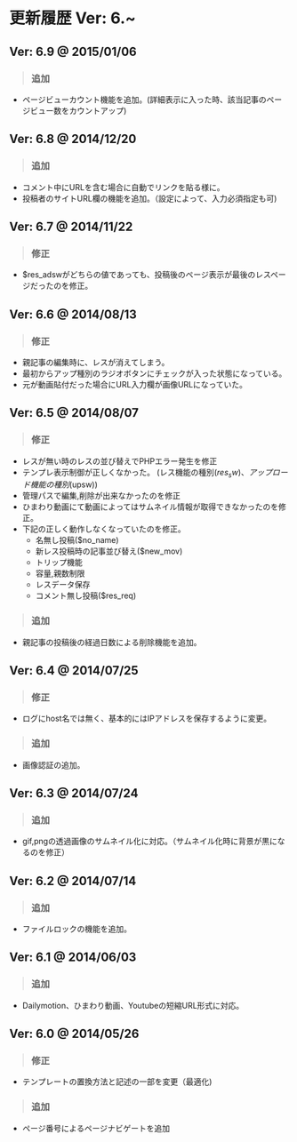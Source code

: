 # 更新履歴 Ver: 6.~

## Ver: 6.9 @ 2015/01/06
> ### 追加
 - ページビューカウント機能を追加。(詳細表示に入った時、該当記事のページビュー数をカウントアップ)

## Ver: 6.8 @ 2014/12/20
> ### 追加
 - コメント中にURLを含む場合に自動でリンクを貼る様に。
 - 投稿者のサイトURL欄の機能を追加。（設定によって、入力必須指定も可)

## Ver: 6.7 @ 2014/11/22
> ### 修正
 - $res_adswがどちらの値であっても、投稿後のページ表示が最後のレスページだったのを修正。

## Ver: 6.6 @ 2014/08/13
> ### 修正
 - 親記事の編集時に、レスが消えてしまう。
 - 最初からアップ種別のラジオボタンにチェックが入った状態になっている。
 - 元が動画貼付だった場合にURL入力欄が画像URLになっていた。


## Ver: 6.5 @ 2014/08/07
> ### 修正
 - レスが無い時のレスの並び替えでPHPエラー発生を修正
 - テンプレ表示制御が正しくなかった。 (レス機能の種別($res_sw)、アップロード機能の種別($upsw))
 - 管理パスで編集,削除が出来なかったのを修正
 - ひまわり動画にて動画によってはサムネイル情報が取得できなかったのを修正。
 - 下記の正しく動作しなくなっていたのを修正。
    - 名無し投稿($no_name)
    - 新レス投稿時の記事並び替え($new_mov)
    - トリップ機能
    - 容量,親数制限
    - レスデータ保存
    - コメント無し投稿($res_req)

> ### 追加
 - 親記事の投稿後の経過日数による削除機能を追加。


## Ver: 6.4 @ 2014/07/25
> ### 修正
 - ログにhost名では無く、基本的にはIPアドレスを保存するように変更。
> ### 追加
 - 画像認証の追加。

## Ver: 6.3 @ 2014/07/24
> ### 追加
 - gif,pngの透過画像のサムネイル化に対応。（サムネイル化時に背景が黒になるのを修正）

## Ver: 6.2 @ 2014/07/14
> ### 追加
 - ファイルロックの機能を追加。

## Ver: 6.1 @ 2014/06/03
> ### 追加
 - Dailymotion、ひまわり動画、Youtubeの短縮URL形式に対応。

## Ver: 6.0 @ 2014/05/26
> ### 修正
 - テンプレートの置換方法と記述の一部を変更（最適化)
> ### 追加
 - ページ番号によるページナビゲートを追加
